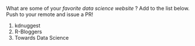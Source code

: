 
What are some of your *favorite data science website* ?
Add to the list below. Push to your remote and issue a PR!

1. kdnuggest
2. R-Bloggers
3. Towards Data Science